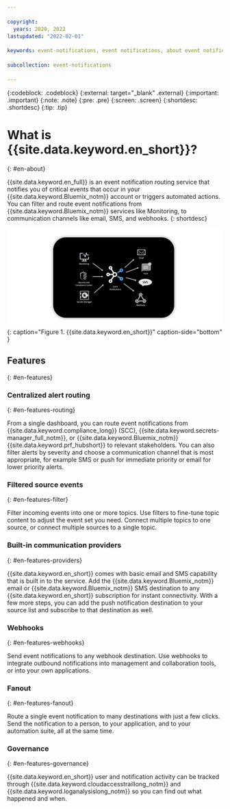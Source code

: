 ```yaml
---

copyright:
  years: 2020, 2022
lastupdated: "2022-02-01"

keywords: event-notifications, event notifications, about event notifications

subcollection: event-notifications

---
```


{:codeblock: .codeblock}
{:external: target="_blank" .external}
{:important: .important}
{:note: .note}
{:pre: .pre}
{:screen: .screen}
{:shortdesc: .shortdesc}
{:tip: .tip}

# What is {{site.data.keyword.en_short}}? 
{: #en-about}

 {{site.data.keyword.en_full}} is an event notification routing service that notifies you of critical events that occur in your {{site.data.keyword.Bluemix_notm}} account or triggers automated actions. You can filter and route event notifications from {{site.data.keyword.Bluemix_notm}} services like Monitoring, to communication channels like email, SMS, and webhooks.
{: shortdesc}

![Event notifications](images/en-topleveldiagram.png "Event notifications top-level diagram"){: caption="Figure 1. {{site.data.keyword.en_short}}" caption-side="bottom" }

## Features
{: #en-features}

### Centralized alert routing
{: #en-features-routing}

From a single dashboard, you can route event notifications from {{site.data.keyword.compliance_long}} (SCC), {{site.data.keyword.secrets-manager_full_notm}}, or {{site.data.keyword.Bluemix_notm}} {{site.data.keyword.prf_hubshort}} to relevant stakeholders. You can also filter alerts by severity and choose a communication channel that is most appropriate, for example SMS or push for immediate priority or email for lower priority alerts.

### Filtered source events
{: #en-features-filter}

Filter incoming events into one or more topics. Use filters to fine-tune topic content to adjust the event set you need. Connect multiple topics to one source, or connect multiple sources to a single topic.

### Built-in communication providers
{: #en-features-providers}

{{site.data.keyword.en_short}} comes with basic email and SMS capability that is built in to the service. Add the {{site.data.keyword.Bluemix_notm}} email or {{site.data.keyword.Bluemix_notm}} SMS destination to any {{site.data.keyword.en_short}} subscription for instant connectivity. With a few more steps, you can add the push notification destination to your source list and subscribe to that destination as well.

### Webhooks
{: #en-features-webhooks}

Send event notifications to any webhook destination. Use webhooks to integrate outbound notifications into management and collaboration tools, or into your own applications.

### Fanout
{: #en-features-fanout}

Route a single event notification to many destinations with just a few clicks. Send the notification to a person, to your application, and to your automation suite, all at the same time.

### Governance
{: #en-features-governance}

{{site.data.keyword.en_short}} user and notification activity can be tracked through {{site.data.keyword.cloudaccesstraillong_notm}} and {{site.data.keyword.loganalysislong_notm}} so you can find out what happened and when.



